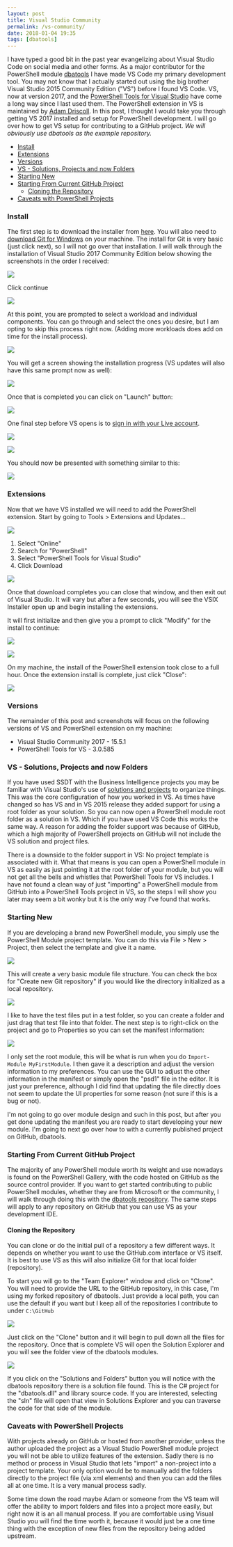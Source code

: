 ```yaml
---
layout: post
title: Visual Studio Community
permalink: /vs-community/
date: 2018-01-04 19:35
tags: [dbatools]
---
```


I have typed a good bit in the past year evangelizing about Visual Studio Code on social media and other forms. As a major contributor for the PowerShell module <a href="https://dbatools.io" target="blank">dbatools</a> I have made VS Code my primary development tool. You may not know that I actually started out using the big brother Visual Studio 2015 Community Edition ("VS") before I found VS Code. VS, now at version 2017, and the <a href="https://marketplace.visualstudio.com/items?itemName=AdamRDriscoll.PowerShellToolsforVisualStudio2017-18561" target="_blank">PowerShell Tools for Visual Studio</a> have come a long way since I last used them. The PowerShell extension in VS is maintained by <a href="https://github.com/adamdriscoll/poshtools" target="_blank">Adam Driscoll</a>. In this post, I thought I would take you through getting VS 2017 installed and setup for PowerShell development. I will go over how to get VS setup for contributing to a GitHub project. _We will obviously use dbatools as the example repository._

<!-- TOC -->

- [Install](#install)
- [Extensions](#extensions)
- [Versions](#versions)
- [VS - Solutions, Projects and now Folders](#vs---solutions-projects-and-now-folders)
- [Starting New](#starting-new)
- [Starting From Current GitHub Project](#starting-from-current-github-project)
	- [Cloning the Repository](#cloning-the-repository)
- [Caveats with PowerShell Projects](#caveats-with-powershell-projects)

<!-- /TOC -->

### Install

The first step is to download the installer from [here](https://visualstudio.com/free-developer-offers). You will also need to [download Git for Windows](https://git-scm.com/download/win) on your machine. The install for Git is very basic (just click next), so I will not go over that installation. I will walk through the installation of Visual Studio 2017 Community Edition below showing the screenshots in the order I received:

![](/img/vs-install_1.png)

Click continue

![](/img/vs-install_2.png)

At this point, you are prompted to select a workload and individual components. You can go through and select the ones you desire, but I am opting to skip this process right now. (Adding more workloads does add on time for the install process).

![](/img/vs-install_3.png)

You will get a screen showing the installation progress (VS updates will also have this same prompt now as well):

![](/img/vs-install_4.png)

Once that is completed you can click on "Launch" button:

![](/img/vs-install_5.png)

One final step before VS opens is to [sign in with your Live account](https://msdn.microsoft.com/en-us/library/dn457348.aspx#Anchor_0).

![](/img/vs-install_6.png)

![](/img/vs-install_7.png)

You should now be presented with something similar to this:

![](/img/vs-install_8.png)

### Extensions

Now that we have VS installed we will need to add the PowerShell extension. Start by going to Tools > Extensions and Updates...

![](/img/vs-install_9.png)

1. Select "Online"
2. Search for "PowerShell"
3. Select "PowerShell Tools for Visual Studio"
4. Click Download

![](/img/vs-install_10.png)

Once that download completes you can close that window, and then exit out of Visual Studio. It will vary but after a few seconds, you will see the VSIX Installer open up and begin installing the extensions.

It will first initialize and then give you a prompt to click "Modify" for the install to continue:

![](/img/vs-install_12.png)

![](/img/vs-install_13.png)

On my machine, the install of the PowerShell extension took close to a full hour. Once the extension install is complete, just click "Close":

![](/img/vs-install_14.png)

### Versions

The remainder of this post and screenshots will focus on the following versions of VS and PowerShell extension on my machine:

- Visual Studio Community 2017 - 15.5.1
- PowerShell Tools for VS - 3.0.585

### VS - Solutions, Projects and now Folders

If you have used SSDT with the Business Intelligence projects you may be familiar with Visual Studio's use of [solutions and projects](https://docs.microsoft.com/en-us/visualstudio/ide/solutions-and-projects-in-visual-studio) to organize things. This was the core configuration of how you worked in VS. As times have changed so has VS and in VS 2015 release they added support for using a root folder as your solution. So you can now open a PowerShell module root folder as a solution in VS. Which if you have used VS Code this works the same way. A reason for adding the folder support was because of GitHub, which a high majority of PowerShell projects on GitHub will not include the VS solution and project files.

There is a downside to the folder support in VS: No project template is associated with it. What that means is you can open a PowerShell module in VS as easily as just pointing it at the root folder of your module, but you will not get all the bells and whistles that PowerShell Tools for VS includes. I have not found a clean way of just "importing" a PowerShell module from GitHub into a PowerShell Tools project in VS, so the steps I will show you later may seem a bit wonky but it is the only way I've found that works.

### Starting New

If you are developing a brand new PowerShell module, you simply use the PowerShell Module project template. You can do this via File > New > Project, then select the template and give it a name.

![](/img/vs-install_15.png)

This will create a very basic module file structure. You can check the box for "Create new Git repository" if you would like the directory initialized as a local repository.

![](/img/vs-install_16.png)

I like to have the test files put in a test folder, so you can create a folder and just drag that test file into that folder. The next step is to right-click on the project and go to Properties so you can set the manifest information:

![](/img/vs-install_17.png)

I only set the root module, this will be what is run when you do `Import-Module MyFirstModule`. I then gave it a description and adjust the version information to my preferences. You can use the GUI to adjust the other information in the manifest or simply open the "psd1" file in the editor. It is just your preference, although I did find that updating the file directly does not seem to update the UI properties for some reason (not sure if this is a bug or not).

I'm not going to go over module design and such in this post, but after you get done updating the manifest you are ready to start developing your new module. I'm going to next go over how to with a currently published project on GitHub, dbatools.

### Starting From Current GitHub Project

The majority of any PowerShell module worth its weight and use nowadays is found on the PowerShell Gallery, with the code hosted on GitHub as the source control provider. If you want to get started contributing to public PowerShell modules, whether they are from Microsoft or the community, I will walk through doing this with the [dbatools repository](https://github.com/sqlcollaborative/dbatools). The same steps will apply to any repository on GitHub that you can use VS as your development IDE.

#### Cloning the Repository

You can clone or do the initial pull of a repository a few different ways. It depends on whether you want to use the GitHub.com interface or VS itself. It is best to use VS as this will also initialize Git for that local folder (repository).

To start you will go to the "Team Explorer" window and click on "Clone". You will need to provide the URL to the GitHub repository, in this case, I'm using my forked repository of dbatools. Just provide a local path, you can use the default if you want but I keep all of the repositories I contribute to under `C:\GitHub`

![](/img/vs-install_18.png)

Just click on the "Clone" button and it will begin to pull down all the files for the repository. Once that is complete VS will open the Solution Explorer and you will see the folder view of the dbatools modules.

![](/img/vs-install_19.png)

If you click on the "Solutions and Folders" button you will notice with the dbatools repository there is a solution file found. This is the C# project for the "dbatools.dll" and library source code. If you are interested, selecting the "sln" file will open that view in Solutions Explorer and you can traverse the code for that side of the module.

### Caveats with PowerShell Projects

With projects already on GitHub or hosted from another provider, unless the author uploaded the project as a Visual Studio PowerShell module project you will not be able to utilize features of the extension. Sadly there is no method or process in Visual Studio that lets "import" a non-project into a project template. Your only option would be to manually add the folders directly to the project file (via xml elements) and then you can add the files all at one time. It is a very manual process sadly.

Some time down the road maybe Adam or someone from the VS team will offer the ability to import folders and files into a project more easily, but right now it is an all manual process. If you are comfortable using Visual Studio you will find the time worth it, because it would just be a one time thing with the exception of new files from the repository being added upstream.